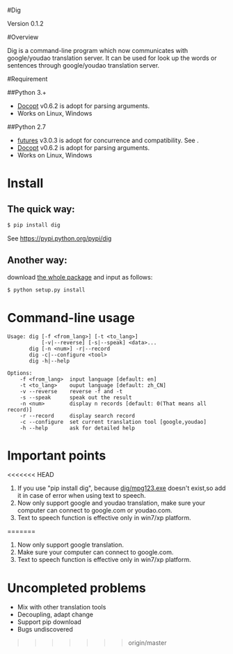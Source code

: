 #Dig 

Version 0.1.2

#Overview

Dig is a command-line program which now communicates with google/youdao
translation server. It can be used for look up the words or sentences through
google/youdao translation server.

#Requirement

##Python 3.+

* [Docopt](https://github.com/docopt/docopt) v0.6.2 is adopt for parsing arguments. 
* Works on Linux, Windows

##Python 2.7

* [futures](https://pypi.python.org/pypi/futures/) v3.0.3 is adopt for concurrence and compatibility. See .
* [Docopt](https://github.com/docopt/docopt) v0.6.2 is adopt for parsing arguments. 
* Works on Linux, Windows

# Install

## The quick way:
```python
$ pip install dig
```
See https://pypi.python.org/pypi/dig

## Another way:
download [the whole package](https://github.com/enjoyhot/dig/archive/master.zip) and input as follows:
```python
$ python setup.py install
```

# Command-line usage
	Usage: dig [-f <from_lang>] [-t <to_lang>]
			   [-v|--reverse] [-s|--speak] <data>...
		   dig [-n <num>] -r|--record
		   dig -c|--configure <tool>
		   dig -h|--help 
		   
	Options:
		-f <from_lang>  input language [default: en]
		-t <to_lang>    ouput language [default: zh_CN]
		-v --reverse    reverse -f and -t
		-s --speak      speak out the result
		-n <num>        display n records [default: 0(That means all record)]
		-r --record     display search record
		-c --configure  set current translation tool [google,youdao]
		-h --help       ask for detailed help

# Important points

<<<<<<< HEAD
1. If you use "pip install dig", because [dig/mpg123.exe](https://github.com/enjoyhot/dig/blob/master/dig/mpg123.exe) doesn't exist,so add it in case of error when using text to speech.
2. Now only support google and youdao translation, make sure your computer can connect to google.com or youdao.com.
4. Text to speech function is effective only in win7/xp platform. 

=======
1. Now only support google translation.
2. Make sure your computer can connect to google.com.
3. Text to speech function is effective only in win7/xp platform. 

# Uncompleted problems

* Mix with other translation tools
* Decoupling, adapt change 
* Support pip download
* Bugs undiscovered
>>>>>>> origin/master
